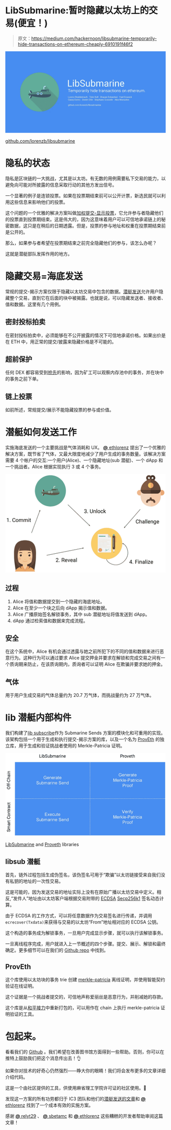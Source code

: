# LibSubmarine:暂时隐藏以太坊上的交易(便宜！)

> 原文：<https://medium.com/hackernoon/libsubmarine-temporarily-hide-transactions-on-ethereum-cheaply-6910191f46f2>

![](img/d4a9a82672d7396724875f5ad84fbe8f.png)

[github.com/lorenzb/libsubmarine](https://github.com/lorenzb/libsubmarine/)

# 隐私的状态

隐私是区块链的一大挑战，尤其是以太坊。有无数的用例需要私下交易的能力，以避免向可能对所披露的信息采取行动的其他方发出信号。

一个显著的例子是连锁投票。如果在投票期结束前可以公开计票，新选民就可以利用这些信息来影响他们的投票。

这个问题的一个优雅的解决方案叫做[加权提交-显示投票](https://github.com/ConsenSys/PLCRVoting)，它允许参与者隐藏他们的投票直到投票期结束。这是伟大的，因为这意味着用户可以可信地承诺链上的秘密数据，这只是在稍后的日期透露。但是，投票的参与地址和权重在投票期结束前是公开的。

那么，如果参与者希望在投票期结束之前完全隐藏他们的参与，该怎么办呢？

这就是潜艇部队发挥作用的地方。

# 隐藏交易=海底发送

常规的提交-揭示方案仅限于隐藏以太坊交易中包含的数据。[潜艇发送](http://hackingdistributed.com/2017/08/28/submarine-sends/)允许用户隐藏整个交易，直到它在后面的块中被揭露。也就是说，可以隐藏发送者、接收者、值和数据。这里有几个用例。

## 密封投标拍卖

在密封投标拍卖中，必须能够在不公开披露的情况下可信地承诺价格。如果出价是在 ETH 中，用正常的提交/披露来隐藏价格是不可能的。

## 超前保护

任何 DEX 都容易受到[抢先](https://hackernoon.com/front-running-bancor-in-150-lines-of-python-with-ethereum-api-d5e2bfd0d798)的影响，因为矿工可以观察内存池中的事务，并在块中的事务之前下单。

## 链上投票

如前所述，常规提交/展示不能隐藏投票的参与或价值。

# 潜艇如何发送工作

实施海底发送的一个主要挑战是气体消耗和 UX。 [**@** ethlorenz](https://twitter.com/ethlorenz) 提出了一个优雅的解决方案，既节省了气体，又最大限度地减少了用户生成的事务数量。该解决方案需要 4 个帐户的交互:一个用户(Alice)、一个隐藏地址(sub 潜艇)、一个 dApp 和一个挑战者。Alice 根据实现执行 3 或 4 个事务。

![](img/55f491a6a943c47a81b370763b35b2c9.png)

## 过程

1.  Alice 将值和数据提交到一个隐藏的海底地址。
2.  Alice 在至少一个块之后向 dApp 揭示值和数据。
3.  Alice 广播原始签名解锁事务，其中 sub 潜艇地址将值发送到 dApp。
4.  dApp 通过检索值和数据来完成流程。

## 安全

在这个系统中，Alice 有机会通过透露与她之前所犯下的不同的值和数据来进行恶意行为。这种行为可以通过要求 Alice 提交押金并要求在解锁和完成交易之间有一个质询期来防止，在该质询期内，质询者可以证明 Alice 在欺骗并要求她的押金。

## 气体

用于用户生成交易的气体总量约为 20.7 万气体，而挑战量约为 27 万气体。

# lib 潜艇内部构件

我们构建了[lib subscribe](https://github.com/lorenzb/libsubmarine/)作为 Submarine Sends 方案的模块化和可重用的实现。该架构包括一个用于生成和执行提交-揭示方案的库，以及一个名为 [ProvEth](https://github.com/lorenzb/proveth) 的独立库，用于生成和验证挑战者使用的 Merkle-Patricia 证明。

![](img/ad147da9babaab234be34d28c06d3f87.png)

[LibSubmarine](https://github.com/lorenzb/libsubmarine) and [Proveth](https://github.com/lorenzb/proveth) libraries

## libsub 潜艇

首先，链外过程包括生成伪签名，该伪签名可用于“欺骗”以太坊链接受来自我们没有私钥的地址的一次性交易。

这是可能的，因为发送交易的地址实际上没有在原始广播以太坊交易中定义。相反,“发件人”地址由以太坊客户端根据交易附带的 [ECDSA](https://en.wikipedia.org/wiki/Elliptic_Curve_Digital_Signature_Algorithm) [Secp256k1](https://en.bitcoin.it/wiki/Secp256k1) 签名动态计算。

由于 ECDSA 的工作方式，可以将任意数据作为交易签名进行传递，并调用`ecrecover(Txdata)`来获得与交易的以太坊“From”地址相对应的 ECDSA 公钥。

这个构造的事务成为解锁事务，一旦用户完成显示步骤，就可以执行该解锁事务。

一旦离线程序完成，用户就进入上一节概述的四个步骤。提交、展示、解锁和最终确定。更多细节可以在我们的 [Github repo](https://github.com/lorenzb/libsubmarine) 中找到。

## ProvEth

这个库使用以太坊块的事务 trie 创建 [merkle-patricia](https://github.com/ethereum/wiki/wiki/Patricia-Tree) 离线证明，并使用智能契约验证在线证明。

这个证据是一个挑战者提交的，可信地声称爱丽丝是恶意行为，并削减她的存款。

这个库是从[和平接力](https://github.com/KyberNetwork/peace-relay)中重新打包的，可以用作在 chain 上执行 merkle-patricia 证明验证的工具。

# 包起来。

看看我们的 [Github](https://github.com/lorenzb/libsubmarine) 。我们希望在改善图书馆方面得到一些帮助。否则，你可以在推特上鼓励我们把这个消息传出去！👌

如果你对技术的好奇心仍然强烈——睁大你的眼睛！我们将会发布更多的文章详细介绍代码。

这是一个由社区提供的工具，供使用麻省理工学院许可证的社区使用。💯

发现这一方案的所有功劳都归于 IC3 团队和他们的[潜艇发送的文章](http://hackingdistributed.com/2017/08/28/submarine-sends/)和 [**@** ethlorenz](https://twitter.com/ethlorenz) 找到了一个成本有效的实施方案。

感谢 [**@** relyt29](https://twitter.com/relyt29) 、 [**@** sbetamc](https://twitter.com/sbetamc) 和 [**@** ethlorenz](https://twitter.com/ethlorenz) 这些糟糕的开发者帮助审阅这篇文章！